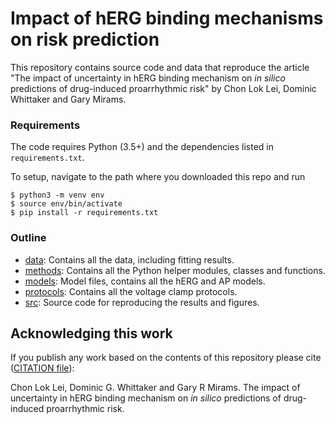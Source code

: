 # Impact of hERG binding mechanisms on risk prediction

This repository contains source code and data that reproduce the article "The impact of uncertainty in hERG binding mechanism on _in silico_ predictions of drug-induced proarrhythmic risk" by Chon Lok Lei, Dominic Whittaker and Gary Mirams.


### Requirements

The code requires Python (3.5+) and the dependencies listed in `requirements.txt`.

To setup, navigate to the path where you downloaded this repo and run
```console
$ python3 -m venv env
$ source env/bin/activate
$ pip install -r requirements.txt
```


### Outline

- [data](data): Contains all the data, including fitting results.
- [methods](methods): Contains all the Python helper modules, classes and functions.
- [models](models): Model files, contains all the hERG and AP models.
- [protocols](protocols): Contains all the voltage clamp protocols.
- [src](src): Source code for reproducing the results and figures.


## Acknowledging this work

If you publish any work based on the contents of this repository please cite ([CITATION file](CITATION)):

Chon Lok Lei, Dominic G. Whittaker and Gary R Mirams.
The impact of uncertainty in hERG binding mechanism on _in silico_ predictions of drug-induced proarrhythmic risk.

